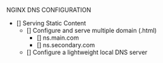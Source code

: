 NGINX DNS CONFIGURATION
- [] Serving Static Content
    - [] Configure and serve multiple domain (.html)
      - [] ns.main.com
      - [] ns.secondary.com
    - [] Configure a lightweight local DNS server